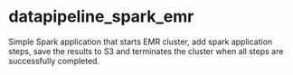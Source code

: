 # datapipeline_spark_emr
Simple Spark application that starts EMR cluster, add spark application steps, save the results to S3 and terminates the cluster when all steps are successfully completed.
